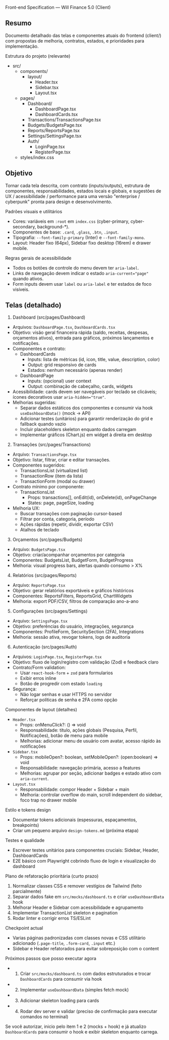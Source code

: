 Front-end Specification — Will Finance 5.0 (Client)

Resumo
------
Documento detalhado das telas e componentes atuais do frontend (client/) com propostas de melhoria, contratos, estados, e prioridades para implementação.

Estrutura do projeto (relevante)
- src/
  - components/
    - layout/
      - Header.tsx
      - Sidebar.tsx
      - Layout.tsx
  - pages/
    - Dashboard/
      - DashboardPage.tsx
      - DashboardCards.tsx
    - Transactions/TransactionsPage.tsx
    - Budgets/BudgetsPage.tsx
    - Reports/ReportsPage.tsx
    - Settings/SettingsPage.tsx
    - Auth/
      - LoginPage.tsx
      - RegisterPage.tsx
  - styles/index.css

Objetivo
--------
Tornar cada tela descrita, com contrato (inputs/outputs), estrutura de componentes, responsabilidades, estados locais e globais, e sugestões de UX / acessibilidade / performance para uma versão "enterprise / cyberpunk" pronta para design e desenvolvimento.

Padrões visuais e utilitários
- Cores: variáveis em `:root` em `index.css` (cyber-primary, cyber-secondary, background-*).
- Componentes de base: `.card`, `.glass`, `.btn`, `.input`.
- Tipografia: `--font-family-primary` (Inter) e `--font-family-mono`.
- Layout: Header fixo (64px), Sidebar fixo desktop (16rem) e drawer mobile.

Regras gerais de acessibilidade
- Todos os botões de controle do menu devem ter `aria-label`.
- Links de navegação devem indicar o estado `aria-current="page"` quando ativos.
- Form inputs devem usar `label` ou `aria-label` e ter estados de foco visíveis.

Telas (detalhado)
-----------------
1) Dashboard (src/pages/Dashboard)
- Arquivos: `DashboardPage.tsx`, `DashboardCards.tsx`
- Objetivo: visão geral financeira rápida (saldo, receitas, despesas, orçamentos ativos), entrada para gráficos, próximos lançamentos e notificações.
- Componentes e contrato:
  - DashboardCards
    - Inputs: lista de métricas (id, icon, title, value, description, color)
    - Output: grid responsivo de cards
    - Estados: nenhum necessário (apenas render)
  - DashboardPage
    - Inputs: (opcional) user context
    - Output: combinação de cabeçalho, cards, widgets
- Acessibilidade: cards devem ser navegáveis por teclado se clicáveis; ícones decorativos usar `aria-hidden="true"`.
- Melhorias sugeridas:
  - Separar dados estáticos dos componentes e consumir via hook `useDashboardData()` (mock -> API)
  - Adicionar testes (unitários) para garantir renderização do grid e fallback quando vazio
  - Incluir placeholders skeleton enquanto dados carregam
  - Implementar gráficos (Chart.js) em widget à direita em desktop

2) Transações (src/pages/Transactions)
- Arquivo: `TransactionsPage.tsx`
- Objetivo: listar, filtrar, criar e editar transações.
- Componentes sugeridos:
  - TransactionsList (virtualized list)
  - TransactionRow (item da lista)
  - TransactionForm (modal ou drawer)
- Contrato mínimo por componente:
  - TransactionsList
    - Props: transactions[], onEdit(id), onDelete(id), onPageChange
    - States: page, pageSize, loading
- Melhoria UX:
  - Buscar transações com paginação cursor-based
  - Filtrar por conta, categoria, período
  - Ações rápidas (repetir, dividir, exportar CSV)
  - Atalhos de teclado

3) Orçamentos (src/pages/Budgets)
- Arquivo: `BudgetsPage.tsx`
- Objetivo: criar/acompanhar orçamentos por categoria
- Componentes: BudgetsList, BudgetForm, BudgetProgress
- Melhoria: visual progress bars, alertas quando consumo > X%

4) Relatórios (src/pages/Reports)
- Arquivo: `ReportsPage.tsx`
- Objetivo: gerar relatórios exportáveis e gráficos históricos
- Componentes: ReportsFilters, ReportsGrid, ChartWidgets
- Melhoria: export PDF/CSV, filtros de comparação ano-a-ano

5) Configurações (src/pages/Settings)
- Arquivo: `SettingsPage.tsx`
- Objetivo: preferências do usuário, integrações, segurança
- Componentes: ProfileForm, SecuritySection (2FA), Integrations
- Melhoria: sessão ativa, revogar tokens, logs de auditoria

6) Autenticação (src/pages/Auth)
- Arquivos: `LoginPage.tsx`, `RegisterPage.tsx`
- Objetivo: fluxo de login/registro com validação (Zod) e feedback claro
- Contrato/Form validation:
  - Usar `react-hook-form` + `zod` para formularios
  - Exibir erros inline
  - Botão de progredir com estado `loading`
- Segurança:
  - Não logar senhas e usar HTTPS no servidor
  - Reforçar políticas de senha e 2FA como opção

Componentes de layout (detalhes)
- `Header.tsx`
  - Props: onMenuClick?: () => void
  - Responsabilidade: título, ações globais (Pesquisa, Perfil, Notificações), botão de menu para mobile
  - Melhorias: adicionar menu de usuário com avatar, acesso rápido às notificações
- `Sidebar.tsx`
  - Props: mobileOpen?: boolean, setMobileOpen?: (open:boolean) => void
  - Responsabilidade: navegação primária, acesso a features
  - Melhorias: agrupar por seção, adicionar badges e estado ativo com `aria-current`.
- `Layout.tsx`
  - Responsabilidade: compor Header + Sidebar + main
  - Melhoria: controlar overflow do main, scroll independent do sidebar, foco trap no drawer mobile

Estilo e tokens design
- Documentar tokens adicionais (espessuras, espaçamentos, breakpoints)
- Criar um pequeno arquivo `design-tokens.md` (próxima etapa)

Testes e qualidade
- Escrever testes unitários para componentes cruciais: Sidebar, Header, DashboardCards
- E2E básico com Playwright cobrindo fluxo de login e visualização do dashboard

Plano de refatoração prioritária (curto prazo)
1. Normalizar classes CSS e remover vestígios de Tailwind (feito parcialmente)
2. Separar dados fake em `src/mocks/dashboard.ts` e criar `useDashboardData` hook
3. Melhorar Header e Sidebar com acessibilidade e agrupamento
4. Implementar TransactionList skeleton e pagination
5. Rodar linter e corrigir erros TS/ESLint

Checkpoint actual
- Varias páginas padronizadas com classes novas e CSS utilitário adicionado (`.page-title`, `.form-card`, `.input` etc.)
- Sidebar e Header refatorados para evitar sobreposição com o content

Próximos passos que posso executar agora
- 1) Criar `src/mocks/dashboard.ts` com dados estruturados e trocar `DashboardCards` para consumir via hook
- 2) Implementar `useDashboardData` (simples fetch mock)
- 3) Adicionar skeleton loading para cards
- 4) Rodar dev server e validar (preciso de confirmação para executar comandos no terminal)

Se você autorizar, inicio pelo item 1 e 2 (mocks + hook) e já atualizo `DashboardCards` para consumir o hook e exibir skeleton enquanto carrega.
